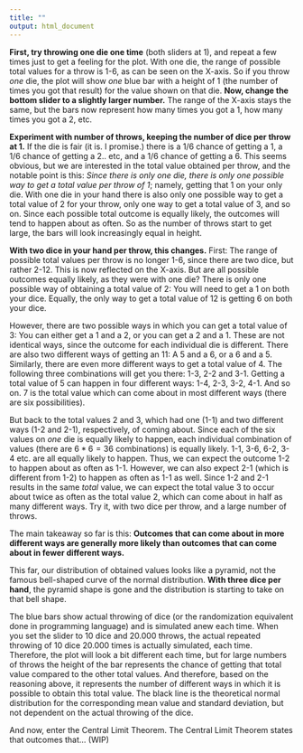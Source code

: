 ```yaml
---
title: ""
output: html_document
---
```

**First, try throwing one die one time** (both sliders at 1), and repeat a few times just to get a feeling for the plot. With one die, the range of possible total values for a throw is 1-6, as can be seen on the X-axis. So if you throw *one* die, the plot will show *one* blue bar with a height of 1 (the number of times you got that result) for the value shown on that die. **Now, change the bottom slider to a slightly larger number.** The range of the X-axis stays the same, but the bars now represent how many times you got a 1, how many times you got a 2, etc.

**Experiment with number of throws, keeping the number of dice per throw at 1.** If the die is fair (it is. I promise.) there is a 1/6 chance of getting a 1, a 1/6 chance of getting a 2.. etc, and a 1/6 chance of getting a 6. This seems obvious, but we are interested in the total value obtained per throw, and the notable point is this: *Since there is only one die, there is only one possible way to get a total value per throw of 1*; namely, getting that 1 on your only die. With one die in your hand there is also only one possible way to get a total value of 2 for your throw, only one way to get a total value of 3, and so on. Since each possible total outcome is equally likely, the outcomes will tend to happen about as often. So as the number of throws start to get large, the bars will look increasingly equal in height.

**With two dice in your hand per throw, this changes.** First: The range of possible total values per throw is no longer 1-6, since there are two dice, but rather 2-12. This is now reflected on the X-axis. But are all possible outcomes equally likely, as they were with one die? There is only one possible way of obtaining a total value of 2: You will need to get a 1 on both your dice. Equally, the only way to get a total value of 12 is getting 6 on both your dice.

However, there are two possible ways in which you can get a total value of 3: You can either get a 1 and a 2, or you can get a 2 and a 1. These are not identical ways, since the outcome for each individual die is different. There are also two different ways of getting an 11: A 5 and a 6, or a 6 and a 5. Similarly, there are even more different ways to get a total value of 4. The following three combinations will get you there: 1-3, 2-2 and 3-1. Getting a total value of 5 can happen in four different ways: 1-4, 2-3, 3-2, 4-1. And so on. 7 is the total value which can come about in most different ways (there are six possibilities).

But back to the total values 2 and 3, which had one (1-1) and two different ways (1-2 and 2-1), respectively, of coming about. Since each of the six values on *one* die is equally likely to happen, each individual combination of values (there are $6*6=36$ combinations) is equally likely. 1-1, 3-6, 6-2, 3-4 etc. are all equally likely to happen. Thus, we can expect the outcome 1-2 to happen about as often as 1-1. However, we can also expect 2-1 (which is different from 1-2) to happen as often as 1-1 as well. Since 1-2 and 2-1 results in the same *total* value, we can expect the total value 3 to occur about twice as often as the total value 2, which can come about in half as many different ways. Try it, with two dice per throw, and a large number of throws.

The main takeaway so far is this: **Outcomes that can come about in more different ways are generally more likely than outcomes that can come about in fewer different ways.**

This far, our distribution of obtained values looks like a pyramid, not the famous bell-shaped curve of the normal distribution. **With three dice per hand**, the pyramid shape is gone and the distribution is starting to take on that bell shape.

The blue bars show actual throwing of dice (or the randomization equivalent done in programming language) and is simulated anew each time. When you set the slider to 10 dice and 20.000 throws, the actual repeated throwing of 10 dice 20.000 times is actually simulated, each time. Therefore, the plot will look a bit different each time, but for large numbers of throws the height of the bar represents the chance of getting that total value compared to the other total values. And therefore, based on the reasoning above, it represents the number of different ways in which it is possible to obtain this total value. The black line is the theoretical normal distribution for the corresponding mean value and standard deviation, but not dependent on the actual throwing of the dice. 

And now, enter the Central Limit Theorem. The Central Limit Theorem states that outcomes that... (WIP) 